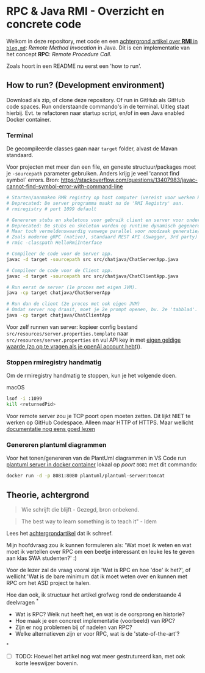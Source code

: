 # RPC & Java RMI - Overzicht en concrete code

Welkom in deze repository, met code en een [achtergrond artikel over **RMI** in `blog.md`](blog.md): *Remote Method Invocation* in Java. Dit is een implementatie van het concept **RPC**: *Remote Procedure Call*.

Zoals hoort in een README nu eerst een 'how to run'.

## How to run? (Development environment)

Download als zip, of clone deze repository. Of run in GitHub als GitHub code spaces.
Run onderstaande commando's in de terminal.
Uitleg staat hierbij. Evt. te refactoren naar startup script, en/of in een Java enabled Docker container.

### Terminal

De gecompileerde classes gaan naar `target` folder, alvast de Mavan standaard.

Voor projecten met meer dan een file, en geneste structuur/packages moet je `-sourcepath` parameter gebruiken.
Anders krijg je veel 'cannot find symbol` errors.
Bron: https://stackoverflow.com/questions/13407983/javac-cannot-find-symbol-error-with-command-line

```bash
# Starten/aanmaken RMR registry op host computer (vereist voor werken RMI)
# Deprecated: De server programma maakt nu de 'RMI Registry' aan.
# rmiregistry # port 1099 default

# Genereren stubs en skeletons voor gebruik client en server voor onderlinge communicatie
# Deprecated: De stubs en skeleton worden op runtime dynamisch gegenereerd wanneer nodig,
# Maar toch vermeldenswaardig vanwege parallel voor noodzaak generatie/interface definitie in alternatieven van RMI
# Zoals moderne gRPC (native), standaard REST API (Swagger, 3rd party) of old skool SOAP (wsdl e.d.)
# rmic -classpath HelloRmiInterface

# Compileer de code voor de Server app.
javac -d target -sourcepath src src/chatjava/ChatServerApp.java

# Compileer de code voor de Client app.
javac -d target -sourcepath src src/chatjava/ChatClientApp.java

# Run eerst de server (1e proces met eigen JVM).
java -cp target chatjava/ChatServerApp

# Run dan de client (2e proces met ook eigen JVM)
# Omdat server nog draait, moet je 2e prompt openen, bv. 2e 'tabblad'.
java -cp target chatjava/ChatClientApp
```

Voor zelf runnen van server: kopieer config bestand `src/resources/server.properties.template` naar `src/resources/server.properties` en vul API key in met [eigen geldige waarde (zo op te vragen als je openAI account hebt)](https://platform.openai.com/account/api-keys)).

### Stoppen rmiregistry handmatig

Om de rmiregistry handmatig te stoppen, kun je het volgende doen.

macOS
```bash
lsof -i :1099
kill <returnedPid>
```

Voor remote server zou je TCP poort open moeten zetten. Dit lijkt NIET te werken op GitHub Codespace.
Alleen maar HTTP of HTTPS. Maar wellicht [documentatie nog eens goed lezen](https://docs.github.com/en/codespaces/developing-in-codespaces/forwarding-ports-in-your-codespace)

### Genereren plantuml diagrammen

Voor het tonen/genereren van de PlantUml diagrammen in VS Code run [plantuml  server in docker container](https://hub.docker.com/r/plantuml/plantuml-server) lokaal op *poort* `8081` met dit commando:

```bash
docker run -d -p 8081:8080 plantuml/plantuml-server:tomcat
```

## Theorie, achtergrond

>Wie schrijft die blijft - Gezegd, bron onbekend.

>The best way to learn something is to teach it" - Idem

Lees het [achtergrondartikel](blog.md) dat ik schreef. 

Mijn hoofdvraag zou ik kunnen formuleren als:
'Wat moet ik weten en wat moet ik vertellen over RPC om een beetje interessant en leuke les te geven aan klas SWA studenten?' :)

Voor de lezer zal de vraag vooral zijn 'Wat is RPC en hoe 'doe' ik het?', of wellicht 'Wat is de bare minimum dat ik moet weten over en kunnen met RPC om het ASD project te halen.

Hoe dan ook, ik structuur het artikel grofweg rond de onderstaande 4 deelvragen <sup>*</sup>

- Wat is RPC? Welk nut heeft het, en wat is de oorsprong en historie?
- Hoe maak je een concreet implementatie (voorbeeld) van RPC?
- Zijn er nog problemen bij of nadelen van RPC?
- Welke alternatieven zijn er voor RPC, wat is de 'state-of-the-art'?

<sup>*</sup>
- [ ] TODO: Hoewel het artikel nog wat meer gestrutureerd kan, met ook korte leeswijzer bovenin.
